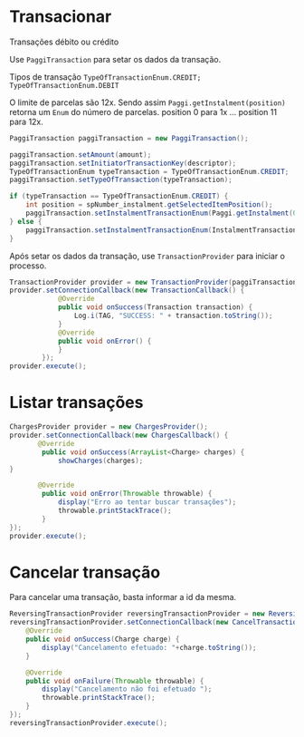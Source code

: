 # Transacionar

Transações débito ou crédito

Use ```PaggiTransaction``` para setar os dados da transação. 

Tipos de transação ```TypeOfTransactionEnum.CREDIT; TypeOfTransactionEnum.DEBIT```

O limite de parcelas são 12x. Sendo assim ```Paggi.getInstalment(position)``` retorna um ```Enum``` do número de parcelas.
position 0 para 1x ... position 11 para 12x.

```java
PaggiTransaction paggiTransaction = new PaggiTransaction();

paggiTransaction.setAmount(amount);
paggiTransaction.setInitiatorTransactionKey(descriptor);
TypeOfTransactionEnum typeTransaction = TypeOfTransactionEnum.CREDIT;
paggiTransaction.setTypeOfTransaction(typeTransaction);

if (typeTransaction == TypeOfTransactionEnum.CREDIT) {
    int position = spNumber_instalment.getSelectedItemPosition();
    paggiTransaction.setInstalmentTransactionEnum(Paggi.getInstalment(0));
} else {
    paggiTransaction.setInstalmentTransactionEnum(InstalmentTransactionEnum.ONE_INSTALMENT);
}
```

Após setar os dados da transação, use ```TransactionProvider``` para iniciar o processo.
```java
TransactionProvider provider = new TransactionProvider(paggiTransaction);
provider.setConnectionCallback(new TransactionCallback() {
            @Override
            public void onSuccess(Transaction transaction) {
                Log.i(TAG, "SUCCESS: " + transaction.toString());
            }
            @Override
            public void onError() {
            }
        });
provider.execute();
```

# Listar transações

```java
ChargesProvider provider = new ChargesProvider();
provider.setConnectionCallback(new ChargesCallback() {
       @Override
        public void onSuccess(ArrayList<Charge> charges) {
            showCharges(charges);
}

       @Override
        public void onError(Throwable throwable) {
            display("Erro ao tentar buscar transações");
            throwable.printStackTrace();
        }
});
provider.execute();
```

# Cancelar transação

Para cancelar uma transação, basta informar a id da mesma.

```java
ReversingTransactionProvider reversingTransactionProvider = new ReversingTransactionProvider(charge.getId());
reversingTransactionProvider.setConnectionCallback(new CancelTransactionCallback() {
    @Override
    public void onSuccess(Charge charge) {
        display("Cancelamento efetuado: "+charge.toString());
    }

    @Override
    public void onFailure(Throwable throwable) {
        display("Cancelamento não foi efetuado ");
        throwable.printStackTrace();
    }
});
reversingTransactionProvider.execute();
```

